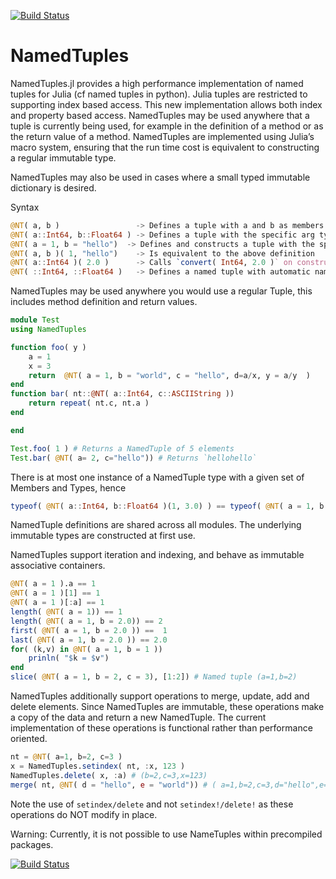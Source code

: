 [![Build Status](https://travis-ci.org/blackrock/NamedTuples.jl.svg?branch=master)](https://travis-ci.org/blackrock/NamedTuples.jl)

# NamedTuples

NamedTuples.jl provides a high performance implementation of named tuples for Julia (cf named tuples in python). Julia tuples are restricted to supporting index based access. This new implementation allows both index and property based access. NamedTuples may be used anywhere that a tuple is currently being used, for example in the definition of a method or as the return value of a method. NamedTuples are implemented using Julia’s macro system, ensuring that the run time cost is equivalent to constructing a regular immutable type.

NamedTuples may also be used in cases where a small typed immutable dictionary is desired.

Syntax

```julia
@NT( a, b )                 -> Defines a tuple with a and b as members
@NT( a::Int64, b::Float64 ) -> Defines a tuple with the specific arg types as members
@NT( a = 1, b = "hello")  -> Defines and constructs a tuple with the specifed members and values
@NT( a, b )( 1, "hello")    -> Is equivalent to the above definition
@NT( a::Int64 )( 2.0 )      -> Calls `convert( Int64, 2.0 )` on construction and sets `a`
@NT( ::Int64, ::Float64 )   -> Defines a named tuple with automatic names
```

NamedTuples may be used anywhere you would use a regular Tuple, this includes method definition and return values.

```julia
module Test
using NamedTuples

function foo( y )
    a = 1
    x = 3
    return  @NT( a = 1, b = "world", c = "hello", d=a/x, y = a/y  )
end
function bar( nt::@NT( a::Int64, c::ASCIIString ))
    return repeat( nt.c, nt.a )
end

end

Test.foo( 1 ) # Returns a NamedTuple of 5 elements
Test.bar( @NT( a= 2, c="hello")) # Returns `hellohello`
```

There is at most one instance of a NamedTuple type with a given set of Members and Types, hence

```julia
typeof( @NT( a::Int64, b::Float64 )(1, 3.0) ) == typeof( @NT( a = 1, b = 2.0 ))
```

NamedTuple definitions are shared across all modules. The underlying immutable types are constructed at first use.

NamedTuples support iteration and indexing, and behave as immutable associative containers.

```julia
@NT( a = 1 ).a == 1
@NT( a = 1 )[1] == 1
@NT( a = 1 )[:a] == 1
length( @NT( a = 1)) == 1
length( @NT( a = 1, b = 2.0)) == 2
first( @NT( a = 1, b = 2.0 )) ==  1
last( @NT( a = 1, b = 2.0 )) == 2.0
for( (k,v) in @NT( a = 1, b = 1 ))
    prinln( "$k = $v")
end
slice( @NT( a = 1, b = 2, c = 3), [1:2]) # Named tuple (a=1,b=2)
```

NamedTuples additionally support operations to merge, update, add and delete elements.  Since NamedTuples
are immutable, these operations make a copy of the data and return a new NamedTuple. The current
implementation of these operations is functional rather than performance oriented.

```julia
nt = @NT( a=1, b=2, c=3 )
x = NamedTuples.setindex( nt, :x, 123 )
NamedTuples.delete( x, :a) # (b=2,c=3,x=123)
merge( nt, @NT( d = "hello", e = "world")) # ( a=1,b=2,c=3,d="hello",e="world")
```

Note the use of `setindex/delete` and not `setindex!/delete!` as these operations do NOT modify in place.


Warning: Currently, it is not possible to use NameTuples within precompiled packages.

[![Build Status](https://travis-ci.org/blackrock/NamedTuples.jl.svg?branch=master)](https://travis-ci.org/blackrock/NamedTuples.jl)
